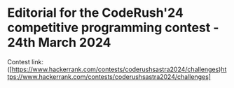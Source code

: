 # Editorial for the CodeRush'24 competitive programming contest - 24th March 2024

Contest link: ([https://www.hackerrank.com/contests/coderushsastra2024/challenges)https://www.hackerrank.com/contests/coderushsastra2024/challenges]

